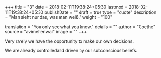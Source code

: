 +++
title        = "3"
date         = 2018-02-11T19:38:24+05:30
lastmod      = 2018-02-11T19:38:24+05:30
publishDate  = ""
draft        = true
type         = "quote"
description  = "Man sieht nur das, was man weiß."
weight       = "100"

translation  = "You only see what you know."
details      = ""
author       = "Goethe"
source       = "avimehenwal"
image        = ""
+++

Very rarely we have the opportunity to make our own decisions.
<!--more-->
We are already controlledand driven by our subconscious beliefs.
